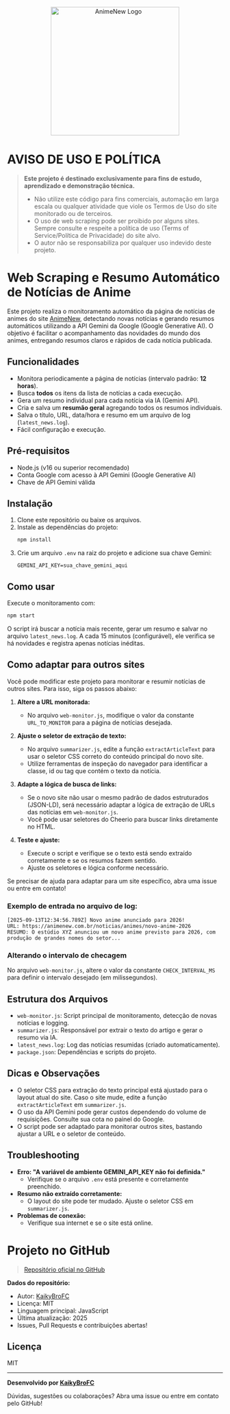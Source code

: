 <p align="center">
   <img src="https://animenew.com.br/wp-content/uploads/2024/07/animenew.com_.br_.png" alt="AnimeNew Logo" width="300"/>
</p>


# AVISO DE USO E POLÍTICA

> **Este projeto é destinado exclusivamente para fins de estudo, aprendizado e demonstração técnica.**
>
> - Não utilize este código para fins comerciais, automação em larga escala ou qualquer atividade que viole os Termos de Uso do site monitorado ou de terceiros.
> - O uso de web scraping pode ser proibido por alguns sites. Sempre consulte e respeite a política de uso (Terms of Service/Política de Privacidade) do site alvo.
> - O autor não se responsabiliza por qualquer uso indevido deste projeto.


# Web Scraping e Resumo Automático de Notícias de Anime

Este projeto realiza o monitoramento automático da página de notícias de animes do site [AnimeNew](https://animenew.com.br/noticias/animes/), detectando novas notícias e gerando resumos automáticos utilizando a API Gemini da Google (Google Generative AI). O objetivo é facilitar o acompanhamento das novidades do mundo dos animes, entregando resumos claros e rápidos de cada notícia publicada.

## Funcionalidades
- Monitora periodicamente a página de notícias (intervalo padrão: **12 horas**).
- Busca **todos** os itens da lista de notícias a cada execução.
- Gera um resumo individual para cada notícia via IA (Gemini API).
- Cria e salva um **resumão geral** agregando todos os resumos individuais.
- Salva o título, URL, data/hora e resumo em um arquivo de log (`latest_news.log`).
- Fácil configuração e execução.

## Pré-requisitos
- Node.js (v16 ou superior recomendado)
- Conta Google com acesso à API Gemini (Google Generative AI)
- Chave de API Gemini válida

## Instalação
1. Clone este repositório ou baixe os arquivos.
2. Instale as dependências do projeto:
   ```bash
   npm install
   ```
3. Crie um arquivo `.env` na raiz do projeto e adicione sua chave Gemini:
   ```env
   GEMINI_API_KEY=sua_chave_gemini_aqui
   ```

## Como usar

Execute o monitoramento com:
```bash
npm start
```
O script irá buscar a notícia mais recente, gerar um resumo e salvar no arquivo `latest_news.log`. A cada 15 minutos (configurável), ele verifica se há novidades e registra apenas notícias inéditas.

## Como adaptar para outros sites

Você pode modificar este projeto para monitorar e resumir notícias de outros sites. Para isso, siga os passos abaixo:

1. **Altere a URL monitorada:**
   - No arquivo `web-monitor.js`, modifique o valor da constante `URL_TO_MONITOR` para a página de notícias desejada.

2. **Ajuste o seletor de extração de texto:**
   - No arquivo `summarizer.js`, edite a função `extractArticleText` para usar o seletor CSS correto do conteúdo principal do novo site.
   - Utilize ferramentas de inspeção do navegador para identificar a classe, id ou tag que contém o texto da notícia.

3. **Adapte a lógica de busca de links:**
   - Se o novo site não usar o mesmo padrão de dados estruturados (JSON-LD), será necessário adaptar a lógica de extração de URLs das notícias em `web-monitor.js`.
   - Você pode usar seletores do Cheerio para buscar links diretamente no HTML.

4. **Teste e ajuste:**
   - Execute o script e verifique se o texto está sendo extraído corretamente e se os resumos fazem sentido.
   - Ajuste os seletores e lógica conforme necessário.

Se precisar de ajuda para adaptar para um site específico, abra uma issue ou entre em contato!

### Exemplo de entrada no arquivo de log:
```
[2025-09-13T12:34:56.789Z] Novo anime anunciado para 2026!
URL: https://animenew.com.br/noticias/animes/novo-anime-2026
RESUMO: O estúdio XYZ anunciou um novo anime previsto para 2026, com produção de grandes nomes do setor...
```

### Alterando o intervalo de checagem
No arquivo `web-monitor.js`, altere o valor da constante `CHECK_INTERVAL_MS` para definir o intervalo desejado (em milissegundos).

## Estrutura dos Arquivos
- `web-monitor.js`: Script principal de monitoramento, detecção de novas notícias e logging.
- `summarizer.js`: Responsável por extrair o texto do artigo e gerar o resumo via IA.
- `latest_news.log`: Log das notícias resumidas (criado automaticamente).
- `package.json`: Dependências e scripts do projeto.

## Dicas e Observações
- O seletor CSS para extração do texto principal está ajustado para o layout atual do site. Caso o site mude, edite a função `extractArticleText` em `summarizer.js`.
- O uso da API Gemini pode gerar custos dependendo do volume de requisições. Consulte sua cota no painel do Google.
- O script pode ser adaptado para monitorar outros sites, bastando ajustar a URL e o seletor de conteúdo.

## Troubleshooting
- **Erro: "A variável de ambiente GEMINI_API_KEY não foi definida."**
   - Verifique se o arquivo `.env` está presente e corretamente preenchido.
- **Resumo não extraído corretamente:**
   - O layout do site pode ter mudado. Ajuste o seletor CSS em `summarizer.js`.
- **Problemas de conexão:**
   - Verifique sua internet e se o site está online.


# Projeto no GitHub

>[Repositório oficial no GitHub](https://github.com/kaikybrofc/web-screping)

**Dados do repositório:**
- Autor: [KaikyBroFC](https://github.com/kaikybrofc)
- Licença: MIT
- Linguagem principal: JavaScript
- Última atualização: 2025
- Issues, Pull Requests e contribuições abertas!


## Licença
MIT

---

**Desenvolvido por [KaikyBroFC](https://github.com/kaikybrofc)**

Dúvidas, sugestões ou colaborações? Abra uma issue ou entre em contato pelo GitHub!
